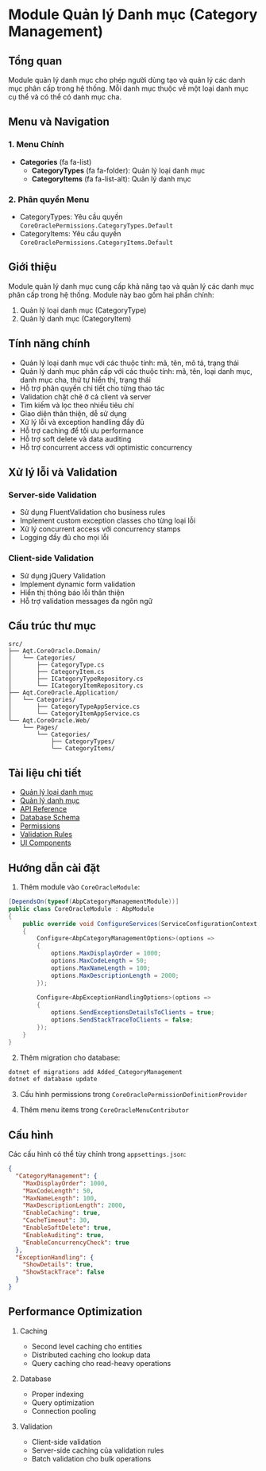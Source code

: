 # Module Quản lý Danh mục (Category Management)

## Tổng quan
Module quản lý danh mục cho phép người dùng tạo và quản lý các danh mục phân cấp trong hệ thống. Mỗi danh mục thuộc về một loại danh mục cụ thể và có thể có danh mục cha.

## Menu và Navigation
### 1. Menu Chính
- **Categories** (fa fa-list)
  - **CategoryTypes** (fa fa-folder): Quản lý loại danh mục
  - **CategoryItems** (fa fa-list-alt): Quản lý danh mục

### 2. Phân quyền Menu
- CategoryTypes: Yêu cầu quyền `CoreOraclePermissions.CategoryTypes.Default`
- CategoryItems: Yêu cầu quyền `CoreOraclePermissions.CategoryItems.Default`

## Giới thiệu
Module quản lý danh mục cung cấp khả năng tạo và quản lý các danh mục phân cấp trong hệ thống. Module này bao gồm hai phần chính:
1. Quản lý loại danh mục (CategoryType)
2. Quản lý danh mục (CategoryItem)

## Tính năng chính
- Quản lý loại danh mục với các thuộc tính: mã, tên, mô tả, trạng thái
- Quản lý danh mục phân cấp với các thuộc tính: mã, tên, loại danh mục, danh mục cha, thứ tự hiển thị, trạng thái
- Hỗ trợ phân quyền chi tiết cho từng thao tác
- Validation chặt chẽ ở cả client và server
- Tìm kiếm và lọc theo nhiều tiêu chí
- Giao diện thân thiện, dễ sử dụng
- Xử lý lỗi và exception handling đầy đủ
- Hỗ trợ caching để tối ưu performance
- Hỗ trợ soft delete và data auditing
- Hỗ trợ concurrent access với optimistic concurrency

## Xử lý lỗi và Validation
### Server-side Validation
- Sử dụng FluentValidation cho business rules
- Implement custom exception classes cho từng loại lỗi
- Xử lý concurrent access với concurrency stamps
- Logging đầy đủ cho mọi lỗi

### Client-side Validation
- Sử dụng jQuery Validation
- Implement dynamic form validation
- Hiển thị thông báo lỗi thân thiện
- Hỗ trợ validation messages đa ngôn ngữ

## Cấu trúc thư mục
```
src/
├── Aqt.CoreOracle.Domain/
│   └── Categories/
│       ├── CategoryType.cs
│       ├── CategoryItem.cs
│       ├── ICategoryTypeRepository.cs
│       └── ICategoryItemRepository.cs
├── Aqt.CoreOracle.Application/
│   └── Categories/
│       ├── CategoryTypeAppService.cs
│       └── CategoryItemAppService.cs
└── Aqt.CoreOracle.Web/
    └── Pages/
        └── Categories/
            ├── CategoryTypes/
            └── CategoryItems/
```

## Tài liệu chi tiết
- [Quản lý loại danh mục](./category-types.md)
- [Quản lý danh mục](./category-items.md)
- [API Reference](./api-reference.md)
- [Database Schema](./database-schema.md)
- [Permissions](./permissions.md)
- [Validation Rules](./validation-rules.md)
- [UI Components](./ui-components.md)

## Hướng dẫn cài đặt
1. Thêm module vào `CoreOracleModule`:
```csharp
[DependsOn(typeof(AbpCategoryManagementModule))]
public class CoreOracleModule : AbpModule
{
    public override void ConfigureServices(ServiceConfigurationContext context)
    {
        Configure<AbpCategoryManagementOptions>(options =>
        {
            options.MaxDisplayOrder = 1000;
            options.MaxCodeLength = 50;
            options.MaxNameLength = 100;
            options.MaxDescriptionLength = 2000;
        });
        
        Configure<AbpExceptionHandlingOptions>(options =>
        {
            options.SendExceptionsDetailsToClients = true;
            options.SendStackTraceToClients = false;
        });
    }
}
```

2. Thêm migration cho database:
```bash
dotnet ef migrations add Added_CategoryManagement
dotnet ef database update
```

3. Cấu hình permissions trong `CoreOraclePermissionDefinitionProvider`

4. Thêm menu items trong `CoreOracleMenuContributor`

## Cấu hình
Các cấu hình có thể tùy chỉnh trong `appsettings.json`:
```json
{
  "CategoryManagement": {
    "MaxDisplayOrder": 1000,
    "MaxCodeLength": 50,
    "MaxNameLength": 100,
    "MaxDescriptionLength": 2000,
    "EnableCaching": true,
    "CacheTimeout": 30,
    "EnableSoftDelete": true,
    "EnableAuditing": true,
    "EnableConcurrencyCheck": true
  },
  "ExceptionHandling": {
    "ShowDetails": true,
    "ShowStackTrace": false
  }
}
```

## Performance Optimization
1. Caching
   - Second level caching cho entities
   - Distributed caching cho lookup data
   - Query caching cho read-heavy operations

2. Database
   - Proper indexing
   - Query optimization
   - Connection pooling

3. Validation
   - Client-side validation
   - Server-side caching của validation rules
   - Batch validation cho bulk operations 